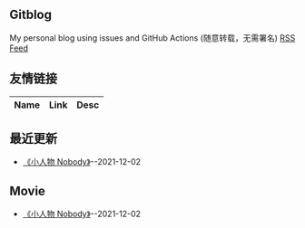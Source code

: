 ## Gitblog
My personal blog using issues and GitHub Actions (随意转载，无需署名)
[RSS Feed](https://raw.githubusercontent.com/chinaphp/gitblog/master/feed.xml)
## 友情链接
| Name | Link | Desc | 
 | ---- | ---- | ---- |
## 最近更新
- [《小人物 Nobody》](https://github.com/chinaphp/gitblog/issues/1)--2021-12-02
## Movie
- [《小人物 Nobody》](https://github.com/chinaphp/gitblog/issues/1)--2021-12-02
